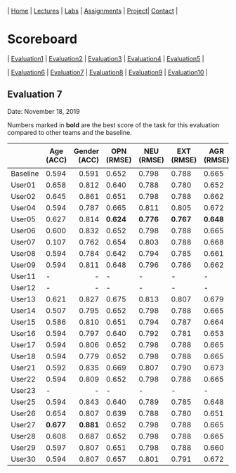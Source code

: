 | [Home](index.md) | [Lectures](lectures.md) | [Labs](labs.md) | [Assignments](assignments.md) | [Project](project.md)| [Contact](contact.md) |


# Scoreboard

| [Evaluation1](scores/evaluation1.md) | [Evaluation2](scores/evaluation2.md) | [Evaluation3](scores/evaluation3.md) | [Evaluation4](scores/evaluation4.md) | [Evaluation5](scores/evaluation5.md) | 

| [Evaluation6](scores/evaluation6.md) | [Evaluation7](scores/evaluation7.md) | [Evaluation8](scores/evaluation8.md) | [Evaluation9](scores/evaluation9.md) | [Evaluation10](scores/evaluation10.md) | 

## Evaluation 7

Date: November 18, 2019

Numbers marked in **bold** are the best score of the task for this evaluation compared to other teams and the baseline.

|       | Age (ACC) | Gender (ACC) | OPN (RMSE) | NEU (RMSE) | EXT (RMSE) | AGR (RMSE) | CON (RMSE) | Full Grade |  Rank 🏆|
|-------|--------------|----------:|------------|------------|------------|------------|------------|------------|-------|
| Baseline|0.594|0.591|0.652|0.798|0.788|0.665|0.734|-||
| User01 |0.658|0.812|0.640|0.788|0.780|0.652|0.711|-|-|
| User02 |0.645|0.861|0.651|0.798|0.788|0.662|0.730|-|-|
| User04 |0.594|0.787|0.665|0.811|0.805|0.672|0.750|-|-|
| User05 |0.627|0.814|**0.624**|**0.776**|**0.767**|**0.648**|**0.705**|-|-|
| User06 |0.600|0.832|0.652|0.798|0.788|0.665|0.734|-|-|
| User07 |0.107|0.762|0.654|0.803|0.788|0.668|0.733|-|-|
| User08 |0.594|0.784|0.642|0.794|0.785|0.661|0.714|-|-|
| User09 |0.594|0.811|0.648|0.796|0.786|0.662|0.726|-|-|
| User11 |-|-|-|-|-|-|-|-|-|
| User12 |-|-|-|-|-|-|-|-|-|
| User13 |0.621|0.827|0.675|0.813|0.807|0.679|0.734|-|-|
| User14 |0.507|0.795|0.652|0.798|0.788|0.665|0.734|-|-|
| User15 |0.586|0.810|0.651|0.794|0.787|0.664|0.726|-|-|
| User16 |0.594|0.797|0.640|0.792|0.781|0.653|0.712|-|-|
| User17 |0.594|0.806|0.652|0.798|0.788|0.665|0.734|-|-|
| User18 |0.594|0.779|0.652|0.798|0.788|0.665|0.734|-|-|
| User21 |0.592|0.835|0.669|0.807|0.790|0.673|0.746|-|-|
| User22 |0.594|0.809|0.652|0.798|0.788|0.665|0.734|-|-|
| User23 |-|-|-|-|-|-|-|-|-|
| User25 |0.594|0.843|0.640|0.789|0.785|0.648|0.721|-|-|
| User26 |0.654|0.807|0.639|0.788|0.780|0.651|0.713|-|-|
| User27 |**0.677**|**0.881**|0.652|0.798|0.788|0.665|0.734|-|-|
| User28 |0.608|0.687|0.652|0.798|0.788|0.665|0.734|-|-|
| User29 |0.597|0.807|0.651|0.798|0.788|0.660|0.729|-|-|
| User30 |0.594|0.807|0.657|0.801|0.791|0.672|0.742|-|-|
